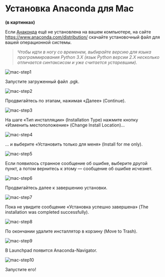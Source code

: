 # Установка Anaconda для Mac
**(в картинках)**

Если [Анаконда](https://www.anaconda.com/) ещё не установлена на вашем компьютере, 
на сайте https://www.anaconda.com/distribution/ скачайте установочный файл для вашей операционной системы. 

> _Чтобы идти в ногу со временем, выбирайте версию для языка программирования Python 3.X
> (язык Python версии 2.X несколько отличается синтаксисом и уже считается устаревшим)._

![mac-step1](./pic/_mac-1.png)

Запустите загруженный файл .pgk.

![mac-step2](./pic/mac-2.png) 

Продвигайтесь по этапам, нажимая «Далее» (Continue).

![mac-step3](./pic/mac-3.png) 

На шаге «Тип инсталляции» (Installation Type) нажмите кнопку «Изменить местоположение» (Change Install Location)...

![mac-step4](./pic/mac-4.png) 

... и выберите «Установить только для меня» (Install for me only). 

![mac-step5](./pic/mac-5.png) 

Если появилось странное сообщение об ошибке, выберите другой пункт, а потом вернитесь к этому — сообщение об ошибке исчезнет.

![mac-step6](./pic/mac-6.png) 

Продвигайтесь далее к завершению установки.

![mac-step7](./pic/mac-7.png) 

Пока не увидите сообщение «Установка успешно завершена» (The installation was completed successfully).

![mac-step8](./pic/mac-8.png) 

По окончании удалите инсталлятор в корзину (Move to Trash).

![mac-step9](./pic/mac-9.png) 

В Launchpad появится Anaconda-Navigator.

![mac-step10](./pic/mac-10.png) 

Запустите его!
